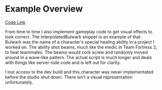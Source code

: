 # Example Overview
[Code Link](https://github.com/JMTechArt/Pipeline-Examples/tree/main/Unity/Gameplay%20Example)

From time to time I also implement gameplay code to get visual effects to look correct. The InterpolatedBulwark snippet is an example of that. Bulwark was the name of a character's special healing ability in a project I worked on. The ability shot beams, much like the medic in Team Fortress 2, to heal teammates. The beams would cork screw and randomly moved around in a wave-like pattern. The actual script is much longer and deals with things like server-side code and is left out for clarity.

I lost access to the dev build and this character was never implementated before the studio shut down. There isn't a visual representation unfortunately.

